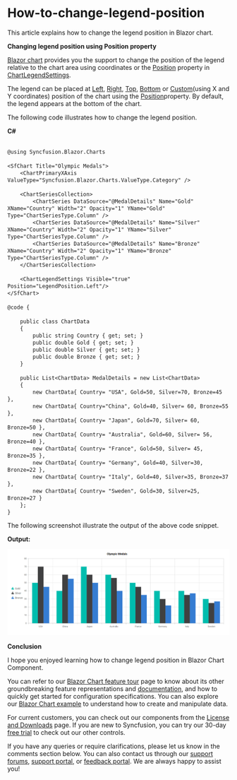 # How-to-change-legend-position

This article explains how to change the legend position in Blazor chart.

**Changing legend position using Position property**

[Blazor chart](https://www.syncfusion.com/blazor-components/blazor-charts) provides you the support to change the position of the legend relative to the chart area using coordinates or the [Position](https://help.syncfusion.com/cr/blazor/Syncfusion.Blazor.Charts.ChartLegendSettings.html#Syncfusion_Blazor_Charts_ChartLegendSettings_Position) property in [ChartLegendSettings](https://help.syncfusion.com/cr/blazor/Syncfusion.Blazor.Charts.ChartLegendSettings.html).

The legend can be placed at [Left](https://help.syncfusion.com/cr/blazor/Syncfusion.Blazor.Charts.LegendPosition.html#Syncfusion_Blazor_Charts_LegendPosition_Left), [Right](https://help.syncfusion.com/cr/blazor/Syncfusion.Blazor.Charts.LegendPosition.html#Syncfusion_Blazor_Charts_LegendPosition_Right), [Top](https://help.syncfusion.com/cr/blazor/Syncfusion.Blazor.Charts.LegendPosition.html#Syncfusion_Blazor_Charts_LegendPosition_Top), [Bottom](https://help.syncfusion.com/cr/blazor/Syncfusion.Blazor.Charts.LegendPosition.html#Syncfusion_Blazor_Charts_LegendPosition_Bottom) or [Custom](https://help.syncfusion.com/cr/blazor/Syncfusion.Blazor.Charts.LegendPosition.html#Syncfusion_Blazor_Charts_LegendPosition_Custom)(using X and Y coordinates) position of the chart using the [Position](https://help.syncfusion.com/cr/blazor/Syncfusion.Blazor.Charts.ChartLegendSettings.html#Syncfusion_Blazor_Charts_ChartLegendSettings_Position)property. By default, the legend appears at the bottom of the chart.

The following code illustrates how to change the legend position.

**C#**

```cshtml

@using Syncfusion.Blazor.Charts

<SfChart Title="Olympic Medals">
    <ChartPrimaryXAxis ValueType="Syncfusion.Blazor.Charts.ValueType.Category" />

    <ChartSeriesCollection>
        <ChartSeries DataSource="@MedalDetails" Name="Gold" XName="Country" Width="2" Opacity="1" YName="Gold" Type="ChartSeriesType.Column" />
        <ChartSeries DataSource="@MedalDetails" Name="Silver" XName="Country" Width="2" Opacity="1" YName="Silver" Type="ChartSeriesType.Column" />
        <ChartSeries DataSource="@MedalDetails" Name="Bronze" XName="Country" Width="2" Opacity="1" YName="Bronze" Type="ChartSeriesType.Column" />
    </ChartSeriesCollection>

    <ChartLegendSettings Visible="true" Position="LegendPosition.Left"/>
</SfChart>

@code {

    public class ChartData
    {
        public string Country { get; set; }
        public double Gold { get; set; }
        public double Silver { get; set; }
        public double Bronze { get; set; }
    }

    public List<ChartData> MedalDetails = new List<ChartData>
    {
        new ChartData{ Country= "USA", Gold=50, Silver=70, Bronze=45 },
        new ChartData{ Country="China", Gold=40, Silver= 60, Bronze=55 },
        new ChartData{ Country= "Japan", Gold=70, Silver= 60, Bronze=50 },
        new ChartData{ Country= "Australia", Gold=60, Silver= 56, Bronze=40 },
        new ChartData{ Country= "France", Gold=50, Silver= 45, Bronze=35 },
        new ChartData{ Country= "Germany", Gold=40, Silver=30, Bronze=22 },
        new ChartData{ Country= "Italy", Gold=40, Silver=35, Bronze=37 },
        new ChartData{ Country= "Sweden", Gold=30, Silver=25, Bronze=27 }
    };
}

```

The following screenshot illustrate the output of the above code snippet.

**Output:**

![](/legend-position.png)

**Conclusion**

I hope you enjoyed learning how to change legend position in Blazor Chart Component.

You can refer to our [Blazor Chart feature tour](https://www.syncfusion.com/blazor-components/blazor-charts) page to know about its other groundbreaking feature representations and [documentation](https://blazor.syncfusion.com/documentation/chart/getting-started), and how to quickly get started for configuration specifications. You can also explore our [Blazor Chart example](https://blazor.syncfusion.com/demos/chart/line?theme=bootstrap5) to understand how to create and manipulate data.

For current customers, you can check out our components from the [License and Downloads](https://www.syncfusion.com/sales/teamlicense) page. If you are new to Syncfusion, you can try our 30-day [free trial](https://www.syncfusion.com/downloads/blazor) to check out our other controls.

If you have any queries or require clarifications, please let us know in the comments section below. You can also contact us through our [support forums](https://www.syncfusion.com/forums), [support portal](https://support.syncfusion.com/create), or [feedback portal](https://www.syncfusion.com/feedback/blazor-components?control=charts). We are always happy to assist you!

